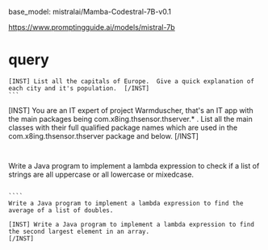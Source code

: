 

base_model: mistralai/Mamba-Codestral-7B-v0.1


https://www.promptingguide.ai/models/mistral-7b


# query
````
[INST] List all the capitals of Europe.  Give a quick explanation of each city and it's population.  [/INST] 
```

````
[INST]  You are an IT expert of project Warmduscher, that's an IT app with the main packages being com.x8ing.thsensor.thserver.* . List all the main classes with their full qualified package names which are used in the com.x8ing.thsensor.thserver package and below.  [/INST] 
````
 

````
Write a Java program to implement a lambda expression to check if a list of strings are all uppercase or all lowercase or mixedcase.
`````

````
Write a Java program to implement a lambda expression to find the average of a list of doubles.
`````

````
[INST] Write a Java program to implement a lambda expression to find the second largest element in an array.
[/INST]  
````
